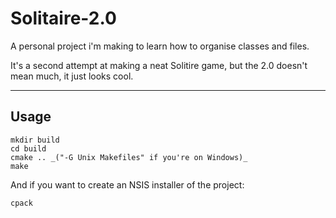 # Solitaire-2.0
A personal project i'm making to learn how to organise classes and files.

It's a second attempt at making a neat Solitire game, but the 2.0 doesn't mean much, it just looks cool.

---

## Usage
~~~
mkdir build
cd build
cmake .. _("-G Unix Makefiles" if you're on Windows)_
make
~~~

And if you want to create an NSIS installer of the project:
~~~
cpack
~~~
